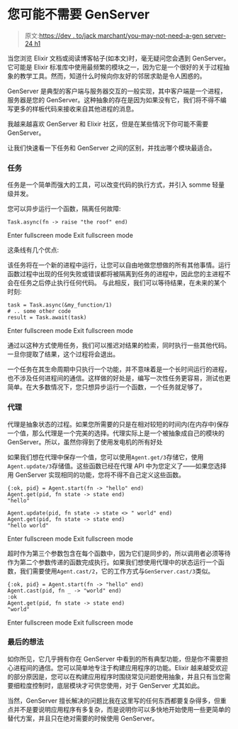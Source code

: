 # 您可能不需要 GenServer

> 原文:[https://dev . to/jack marchant/you-may-not-need-a-gen server-24 h1](https://dev.to/jackmarchant/you-might-not-need-a-genserver-24h1)

当您浏览 Elixir 文档或阅读博客帖子(如本文)时，毫无疑问您会遇到 GenServer。它可能是 Elixir 标准库中使用最频繁的模块之一，因为它是一个很好的关于过程抽象的教学工具。然而，知道什么时候向你友好的邻居求助是令人困惑的。

GenServer 是典型的客户端与服务器交互的一般实现，其中客户端是一个进程，服务器是您的 GenServer。这种抽象的存在是因为如果没有它，我们将不得不编写更多的样板代码来接收来自其他进程的消息。

我越来越喜欢 GenServer 和 Elixir 社区，但是在某些情况下你可能不需要 GenServer。

让我们快速看一下任务和 GenServer 之间的区别，并找出哪个模块最适合。

### 任务

任务是一个简单而强大的工具，可以改变代码的执行方式，并引入 somme 轻量级并发。

您可以异步运行一个函数，隔离任何故障:

```
Task.async(fn -> raise "the roof" end) 
```

Enter fullscreen mode Exit fullscreen mode

这条线有几个优点:

该任务将在一个新的进程中运行，让您可以自由地做您想做的所有其他事情。运行函数过程中出现的任何失败或错误都将被隔离到任务的进程中，因此您的主进程不会在任务之后停止执行任何代码。
与此相反，我们可以等待结果，在未来的某个时刻:

```
task = Task.async(&my_function/1)
# .. some other code
result = Task.await(task) 
```

Enter fullscreen mode Exit fullscreen mode

通过以这种方式使用任务，我们可以推迟对结果的检索，同时执行一些其他代码。一旦你提取了结果，这个过程将会退出。

一个任务在其生命周期中只执行一个功能，并不意味着是一个长时间运行的进程，也不涉及任何进程间的通信。这样做的好处是，编写一次性任务更容易，测试也更简单。在大多数情况下，您只想异步运行一个函数，一个任务就足够了。

### 代理

代理是抽象状态的过程。如果您所需要的只是在相对较短的时间内(在内存中)保存一个值，那么代理是一个完美的选择。代理实际上是一个被抽象成自己的模块的 GenServer。所以，虽然你得到了使用发电机的所有好处

如果我们想在代理中保存一个值，您可以使用`Agent.get/3`存储它，使用`Agent.update/3`存储值。这些函数已经在代理 API 中为您定义了——如果您选择用 GenServer 实现相同的功能，您将不得不自己定义这些函数。

```
{:ok, pid} = Agent.start(fn -> "hello" end)
Agent.get(pid, fn state -> state end)
"hello"

Agent.update(pid, fn state -> state <> " world" end)
Agent.get(pid, fn state -> state end)
"hello world" 
```

Enter fullscreen mode Exit fullscreen mode

超时作为第三个参数包含在每个函数中，因为它们是同步的，所以调用者必须等待作为第二个参数传递的函数完成执行。如果我们想使用代理中的状态运行一个函数，我们需要使用`Agent.cast/2`，它的工作方式与`GenServer.cast/3`类似。

```
{:ok, pid} = Agent.start(fn -> "hello" end)
Agent.cast(pid, fn _ -> "world" end)
:ok
Agent.get(pid, fn state -> state end)
"world" 
```

Enter fullscreen mode Exit fullscreen mode

### 最后的想法

如你所见，它几乎拥有你在 GenServer 中看到的所有典型功能，但是你不需要担心进程间的通信。您可以简单地专注于构建应用程序的功能。Elixir 越来越受欢迎的部分原因是，您可以在构建应用程序时围绕常见问题使用抽象，并且只有当您需要细粒度控制时，底层模块才可供您使用，对于 GenServer 尤其如此。

当然，GenServer 擅长解决的问题比我在这里写的任何东西都要复杂得多，但重点并不是要说明应用程序有多复杂，而是说明你可以多快地开始使用一些更简单的替代方案，并且只在绝对需要的时候使用 GenServer。